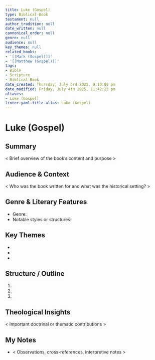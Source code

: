 ```yaml
---
title: Luke (Gospel)
type: Biblical-Book
testament: null
author_tradition: null
date_written: null
cannonical_order: null
genre: null
audience: null
key_themes: null
related_books:
- '[[Mark (Gospel)]]'
- '[[Matthew (Gospel)]]'
tags:
- Bible
- Scripture
- Biblical-Book
date_created: Thursday, July 3rd 2025, 9:10:08 pm
date_modified: Friday, July 4th 2025, 11:42:23 pm
aliases:
- Luke (Gospel)
linter-yaml-title-alias: Luke (Gospel)
---
```


# Luke (Gospel)

## Summary
< Brief overview of the book’s content and purpose >

## Audience & Context
< Who was the book written for and what was the historical setting? >

## Genre & Literary Features
- Genre:  
- Notable styles or structures:  

## Key Themes
- 
- 
- 

## Structure / Outline
1.  
2.  
3.  

## Theological Insights
< Important doctrinal or thematic contributions >


## My Notes
- < Observations, cross-references, interpretive notes >
